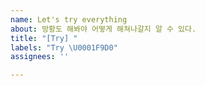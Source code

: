```yaml
---
name: Let's try everything
about: 방황도 해봐야 어떻게 해쳐나갈지 알 수 있다.
title: "[Try] "
labels: "Try \U0001F9D0"
assignees: ''

---
```



